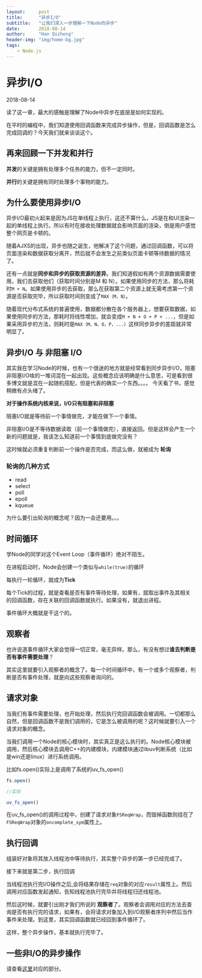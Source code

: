```yaml
---
layout:     post
title:      "异步I/O"
subtitle:   "让我们深入一步理解一下Node的异步"
date:       2018-08-14
author:     "Han Qizheng"
header-img: "img/home-bg.jpg"
tags:
    - Node.js
---
```


# 异步I/O
2018-08-14

读了这一章，最大的感触是理解了Node中异步在底层是如何实现的。

在平时的编程中，我们知道使用回调函数来完成异步操作，但是，回调函数是怎么完成回调的？今天我们就来谈谈这个。

## 再来回顾一下并发和并行
**并发**的关键是拥有处理多个任务的能力，但不一定同时。

**并行**的关键是拥有同时处理多个事物的能力。

## 为什么要使用异步I/O
异步I/O最初火起来是因为JS在单线程上执行，这还不算什么，JS是在和UI渲染一起的单线程上执行。所以有时在接收处理数据就会影响页面的渲染，倒是用户感觉整个网页是卡顿的。

随着AJXS的出现，异步也随之诞生，他解决了这个问题，通过回调函数，可以将页面渲染和数据获取分离开，然后就不会发生之前类似页面卡顿等待数据的情况了。

还有一点就是**同步和异步的获取资源的差异**。我们知道假如有两个资源数据需要使用，我们去获取他们（获取时间分别是M 和 N）。如果使用同步的方法，那么将耗时`M + N`。如果使用异步的去获取，那么在获取第二个资源上就无需考虑第一个资源是否获取完毕，所以获取时间则变成了`MAX（M，N）`。

随着现代分布式系统的普遍使用，数据都分散在各个服务器上，想要获取数据，如果使用同步的方法，那耗时将线性增加，就会变成`M + N + O + P + ...`，但是如果采用异步的方法，则耗时是`MAX（M，N，O，P，...）`这样同步异步的差距就非常明显了。

## 异步I/O 与 非阻塞 I/O
其实我在学习Node的时候，也有一个很迷的地方就是经常看到同步异步I/O，阻塞非阻塞I/O啥的一堆词混在一起出现。这些概念应该明确是什么意思，可是看到很多博文就是混在一起随机搭配，但是代表的确实一个东西。。。。
今天看了书，感觉稍微有点头绪了。

**对于操作系统内核来说，I/O只有阻塞和非阻塞**

阻塞I/O就是等待前一个事情做完，才能在做下一个事情。

非阻塞I/O是不等待数据读取（前一个事情做完），直接返回。但是这样会产生一个新的问题就是，我该怎么知道前一个事情到底做完没有？

这时候就必须重复判断前一个操作是否完成，而这么做，就被成为 **轮询**

### 轮询的几种方式
- read
- select
- poll
- epoll
- kqueue
  
为什么要引出轮询的概念呢？因为一会还要用。。。
## 时间循环
学Node的同学对这个Event Loop（事件循环）绝对不陌生。

在进程启动时，Node会创建一个类似与`while(true)`的循环

每执行一轮循环，就成为**Tick**

每个Tick的过程，就是查看是否有事件等待处理，如果有，就取出事件及其相关的回调函数，存在关联的回调函数就执行。如果没有，就退出进程。

事件循环大概就是干这个的。

## 观察者
也许说道事件循环大家会觉得一切正常，毫无异样。那么，有没有想过**谁去判断是否有事件需要处理**？

其实这里就要引入观察者的概念了。每一个时间循环中，有一个或多个观察者，判断是否有事件处理，就是向这些观察者询问的。

## 请求对象
当我们有事件需要处理，也开始处理，然后执行完回调函数会被调用。一切都那么自然，但是回调函数不是我们调用的，它是怎么被调用的呢？这时候就要引入一个请求对象的概念。

当我们调用一个Node的核心模块时，其实真正是这么执行的。Node核心模块被调用，然后核心模块去调用C++的内建模块，内建模块通过libuv判断系统（比如是win还是linux）进行系统调用。

比如fs.open()实际上是调用了系统的uv_fs_open()
```js
fs.open()

//实际

uv_fs_open()
```
在uv_fs_open()的调用过程中，创建了请求对象`FSReqWrap`，而毁掉函数则挂在了`FSReqWrap`对象的`oncomplete_sym`属性上。

## 执行回调

组装好对象将其放入线程池中等待执行，其实整个异步的第一步已经完成了。

接下来就是第二步，执行回调

当线程池执行完I/O操作之后,会将结果存储在`req`对象的对应`result`属性上。然后调用对应函数发起通知，告知线程池执行完毕并将线程归还线程池。

然后这时候，就要引出刚才我们所说的 **观察者**了。观察者会调用对应的方法去查询是否有执行完的请求，如果有，会将请求对象加入到I/O观察者序列中然后当作事件来处理。到这里，其实回调函数就已经回到事件循环了。

这样，整个异步操作，基本就执行完毕了。

## 一些非I/O的异步操作

请查看[这里](https://github.com/hanqizheng/Node.js-LearningDialog/blob/master/Node.js%E6%A8%A1%E5%9D%97/EventEmitter.md)对应的部分。